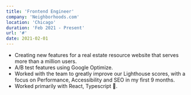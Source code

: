 ```yaml
---
title: 'Frontend Engineer'
company: 'Neighborhoods.com'
location: 'Chicago'
duration: 'Feb 2021 - Present'
url: '#'
date: 2021-02-01
---
```


- Creating new features for a real estate resource website that serves more than a million users.
- A/B test features using Google Optimize.
- Worked with the team to greatly improve our Lighthouse scores, with a focus on Performance, Accessibility and SEO in my first 9 months.
- Worked primarily with React, Typescript 💙.
